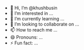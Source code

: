 - 👋 Hi, I’m @khushbusin
- 👀 I’m interested in ...
- 🌱 I’m currently learning ...
- 💞️ I’m looking to collaborate on ...
- 📫 How to reach me ...
- 😄 Pronouns: ...
- ⚡ Fun fact: ...

<!---
khushbusin/khushbusin is a ✨ special ✨ repository because its `README.md` (this file) appears on your GitHub profile.
You can click the Preview link to take a look at your changes.
--->
